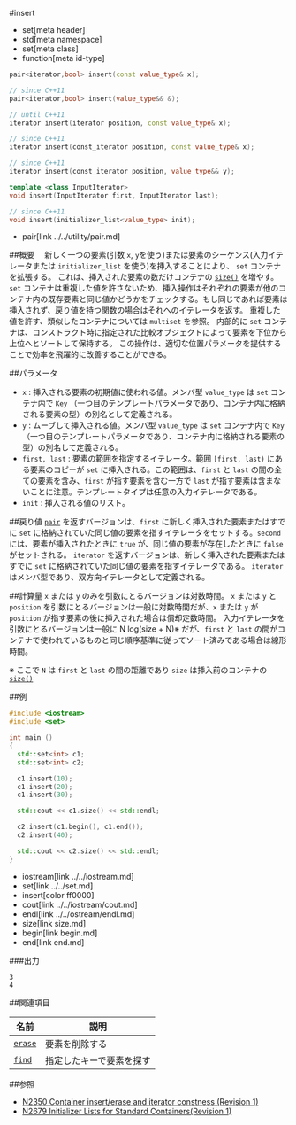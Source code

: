 #insert
* set[meta header]
* std[meta namespace]
* set[meta class]
* function[meta id-type]

```cpp
pair<iterator,bool> insert(const value_type& x);

// since C++11
pair<iterator,bool> insert(value_type&& &);

// until C++11
iterator insert(iterator position, const value_type& x);

// since C++11
iterator insert(const_iterator position, const value_type& x);

// since C++11
iterator insert(const_iterator position, value_type&& y);

template <class InputIterator>
void insert(InputIterator first, InputIterator last);

// since C++11
void insert(initializer_list<value_type> init);
```
* pair[link ../../utility/pair.md]

##概要
　新しく一つの要素(引数 `x`, `y`を使う)または要素のシーケンス(入力イテレータまたは `initializer_list` を使う)を挿入することにより、 `set` コンテナを拡張する。 
これは、挿入された要素の数だけコンテナの [`size()`](size.md) を増やす。 
 `set` コンテナは重複した値を許さないため、挿入操作はそれぞれの要素が他のコンテナ内の既存要素と同じ値かどうかをチェックする。もし同じであれば要素は挿入されず、戻り値を持つ関数の場合はそれへのイテレータを返す。 
重複した値を許す、類似したコンテナについては `multiset` を参照。 
内部的に `set` コンテナは、コンストラクト時に指定された比較オブジェクトによって要素を下位から上位へとソートして保持する。 
この操作は、適切な位置パラメータを提供することで効率を飛躍的に改善することができる。


##パラメータ
- `x` : 挿入される要素の初期値に使われる値。メンバ型 `value_type` は `set` コンテナ内で `Key` （一つ目のテンプレートパラメータであり、コンテナ内に格納される要素の型）の別名として定義される。
- `y` : ムーブして挿入される値。メンバ型 `value_type` は `set` コンテナ内で `Key` （一つ目のテンプレートパラメータであり、コンテナ内に格納される要素の型）の別名して定義される。
- `first, last` : 要素の範囲を指定するイテレータ。範囲 `[first, last)` にある要素のコピーが `set` に挿入される。この範囲は、`first` と `last` の間の全ての要素を含み、`first` が指す要素を含む一方で `last` が指す要素は含まないことに注意。テンプレートタイプは任意の入力イテレータである。
- `init` : 挿入される値のリスト。


##戻り値
[`pair`](../../utility/pair.md) を返すバージョンは、`first` に新しく挿入された要素またはすでに `set` に格納されていた同じ値の要素を指すイテレータをセットする。`second` には、要素が挿入されたときに `true` が、同じ値の要素が存在したときに `false` がセットされる。
`iterator` を返すバージョンは、新しく挿入された要素またはすでに `set` に格納されていた同じ値の要素を指すイテレータである。
`iterator` はメンバ型であり、双方向イテレータとして定義される。


##計算量
`x` または `y` のみを引数にとるバージョンは対数時間。 
`x` または `y` と `position` を引数にとるバージョンは一般に対数時間だが、`x` または `y` が `position` が指す要素の後に挿入された場合は償却定数時間。 
入力イテレータを引数にとるバージョンは一般に N log(size + N)※ だが、`first` と `last` の間がコンテナで使われているものと同じ順序基準に従ってソート済みである場合は線形時間。 

※ ここで `N` は `first` と `last` の間の距離であり `size` は挿入前のコンテナの [`size()`](size.md)


##例
```cpp
#include <iostream>
#include <set>

int main ()
{
  std::set<int> c1;
  std::set<int> c2;

  c1.insert(10);
  c1.insert(20);
  c1.insert(30);

  std::cout << c1.size() << std::endl;

  c2.insert(c1.begin(), c1.end());
  c2.insert(40);

  std::cout << c2.size() << std::endl;
}
```
* iostream[link ../../iostream.md]
* set[link ../../set.md]
* insert[color ff0000]
* cout[link ../../iostream/cout.md]
* endl[link ../../ostream/endl.md]
* size[link size.md]
* begin[link begin.md]
* end[link end.md]

###出力
```
3
4
```


##関連項目

| 名前                  | 説明                     |
|-----------------------|--------------------------|
| [`erase`](erase.md) | 要素を削除する           |
| [`find`](find.md)   | 指定したキーで要素を探す |


##参照
- [N2350 Container insert/erase and iterator constness (Revision 1)](http://www.open-std.org/jtc1/sc22/wg21/docs/papers/2007/n2350.pdf)
- [N2679 Initializer Lists for Standard Containers(Revision 1)](http://www.open-std.org/jtc1/sc22/wg21/docs/papers/2008/n2679.pdf)
